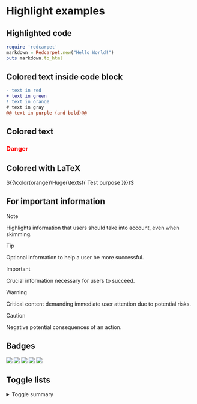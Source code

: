 # Highlight examples

## Highlighted code

```ruby
require 'redcarpet'
markdown = Redcarpet.new("Hello World!")
puts markdown.to_html
```

## Colored text inside code block

```diff
- text in red
+ text in green
! text in orange
# text in gray
@@ text in purple (and bold)@@
```
## Colored text

<h3 style="color:#ff0000">Danger</h3>

## Colored with LaTeX

${{\color{orange}\Huge{\textsf{ Test purpose }}}}\$

## For important information

> [!NOTE]
> Highlights information that users should take into account, even when skimming.

> [!TIP]
> Optional information to help a user be more successful.

> [!IMPORTANT]
> Crucial information necessary for users to succeed.

> [!WARNING]
> Critical content demanding immediate user attention due to potential risks.

> [!CAUTION]
> Negative potential consequences of an action.

## Badges

[![](https://img.shields.io/badge/github-blue?style=for-the-badge)](https://github.com/hamzamohdzubair/redant)
[![](https://img.shields.io/badge/book-blueviolet?style=for-the-badge)](https://hamzamohdzubair.github.io/redant/)
[![](https://img.shields.io/badge/API-yellow?style=for-the-badge)](https://docs.rs/crate/redant/latest)
[![](https://img.shields.io/badge/Crates.io-orange?style=for-the-badge)](https://crates.io/crates/redant)
[![](https://img.shields.io/badge/Lib.rs-lightgrey?style=for-the-badge)](https://lib.rs/crates/redant)

## Toggle lists

<details>
	<summary>
	Toggle summary
	</summary>
	<br />
Test text to display
</details>
